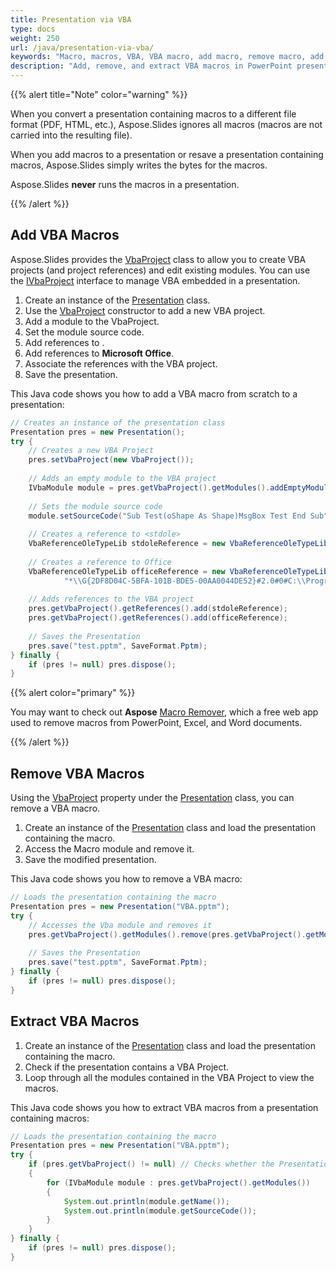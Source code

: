 ```yaml
---
title: Presentation via VBA
type: docs
weight: 250
url: /java/presentation-via-vba/
keywords: "Macro, macros, VBA, VBA macro, add macro, remove macro, add VBA, remove VBA, extract macro, extract VBA, PowerPoint macro, PowerPoint presentation, Java, Aspose.Slides for PHP via Java"
description: "Add, remove, and extract VBA macros in PowerPoint presentations in Java"
---
```


{{% alert title="Note" color="warning" %}} 

When you convert a presentation containing macros to a different file format (PDF, HTML, etc.), Aspose.Slides ignores all macros (macros are not carried into the resulting file).

When you add macros to a presentation or resave a presentation containing macros, Aspose.Slides simply writes the bytes for the macros.

Aspose.Slides **never** runs the macros in a presentation.

{{% /alert %}}

## **Add VBA Macros**

Aspose.Slides provides the [VbaProject](https://reference.aspose.com/slides/php-java/com.aspose.slides/vbaproject/) class to allow you to create VBA projects (and project references) and edit existing modules. You can use the [IVbaProject](https://reference.aspose.com/slides/php-java/com.aspose.slides/ivbaproject/) interface to manage VBA embedded in a presentation.

1. Create an instance of the [Presentation](https://reference.aspose.com/slides/php-java/com.aspose.slides/presentation) class.
1. Use the [VbaProject](https://reference.aspose.com/slides/php-java/com.aspose.slides/vbaproject/#VbaProject--) constructor to add a new VBA project.
1. Add a module to the VbaProject.
1. Set the module source code.
1. Add references to <stdole>.
1. Add references to **Microsoft Office**.
1. Associate the references with the VBA project.
1. Save the presentation.

This Java code shows you how to add a VBA macro from scratch to a presentation:

```java
// Creates an instance of the presentation class
Presentation pres = new Presentation();
try {
    // Creates a new VBA Project
    pres.setVbaProject(new VbaProject());
    
    // Adds an empty module to the VBA project
    IVbaModule module = pres.getVbaProject().getModules().addEmptyModule("Module");
    
    // Sets the module source code
    module.setSourceCode("Sub Test(oShape As Shape)MsgBox Test End Sub");
    
    // Creates a reference to <stdole>
    VbaReferenceOleTypeLib stdoleReference = new VbaReferenceOleTypeLib("stdole", "*\\G{00020430-0000-0000-C000-000000000046}#2.0#0#C:\\Windows\\system32\\stdole2.tlb#OLE Automation");
    
    // Creates a reference to Office
    VbaReferenceOleTypeLib officeReference = new VbaReferenceOleTypeLib("Office",
            "*\\G{2DF8D04C-5BFA-101B-BDE5-00AA0044DE52}#2.0#0#C:\\Program Files\\Common Files\\Microsoft Shared\\OFFICE14\\MSO.DLL#Microsoft Office 14.0 Object Library");
    
    // Adds references to the VBA project
    pres.getVbaProject().getReferences().add(stdoleReference);
    pres.getVbaProject().getReferences().add(officeReference);
   
    // Saves the Presentation
    pres.save("test.pptm", SaveFormat.Pptm);
} finally {
    if (pres != null) pres.dispose();
}
```

{{% alert color="primary" %}} 

You may want to check out **Aspose** [Macro Remover](https://products.aspose.app/slides/remove-macros), which a free web app used to remove macros from PowerPoint, Excel, and Word documents. 

{{% /alert %}} 

## **Remove VBA Macros**

Using the [VbaProject](https://reference.aspose.com/slides/php-java/com.aspose.slides/presentation/#getVbaProject--) property under the [Presentation](https://reference.aspose.com/slides/php-java/com.aspose.slides/presentation) class, you can remove a VBA macro.

1. Create an instance of the [Presentation](https://reference.aspose.com/slides/php-java/com.aspose.slides/presentation) class and load the presentation containing the macro.
1. Access the Macro module and remove it.
1. Save the modified presentation.

This Java code shows you how to remove a VBA macro:

```java
// Loads the presentation containing the macro
Presentation pres = new Presentation("VBA.pptm");
try {
    // Accesses the Vba module and removes it 
    pres.getVbaProject().getModules().remove(pres.getVbaProject().getModules().get_Item(0));
    
    // Saves the Presentation
    pres.save("test.pptm", SaveFormat.Pptm);
} finally {
    if (pres != null) pres.dispose();
}
```

## **Extract VBA Macros**

1. Create an instance of the [Presentation](https://reference.aspose.com/slides/php-java/com.aspose.slides/presentation) class and load the presentation containing the macro.
2. Check if the presentation contains a VBA Project.
3. Loop through all the modules contained in the VBA Project to view the macros.

This Java code shows you how to extract VBA macros from a presentation containing macros:

```java
// Loads the presentation containing the macro
Presentation pres = new Presentation("VBA.pptm");
try {
    if (pres.getVbaProject() != null) // Checks whether the Presentation contains a VBA Project
    {
        for (IVbaModule module : pres.getVbaProject().getModules())
        {
            System.out.println(module.getName());
            System.out.println(module.getSourceCode());
        }
    }
} finally {
    if (pres != null) pres.dispose();
}
```

